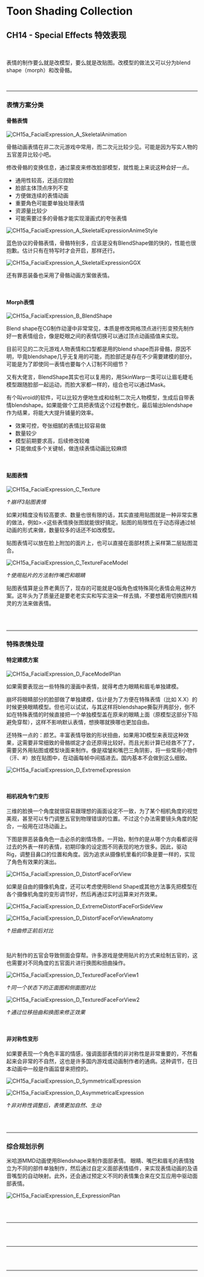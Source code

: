 # Toon Shading Collection 

## CH14 - Special Effects 特效表现

<br>

表情的制作要么就是改模型，要么就是改贴图。改模型的做法又可以分为blend shape（morph）和改骨骼。

<br>

------

### 表情方案分类

#### 骨骼表情

![CH15a_FacialExpression_A_SkeletalAnimation](../imgs/CH15a_FacialExpression_A_SkeletalAnimation.jpg)

骨骼动画表情在非二次元游戏中常用，而二次元比较少见。可能是因为写实人物的五官差异比较小吧。

修改骨骼的变换信息，通过蒙皮来修改脸部模型，就性能上来说这种会好一点。

- 通用性较高，还适应捏脸
- 脸部主体顶点序列不变
- 方便做连续的表情动画
- 重要角色可能要单独处理表情
- 资源量比较少
- 可能需要过多的骨骼才能实现漫画式的夸张表情

![CH15a_FacialExpression_A_SkeletalExpressionAnimeStyle](../imgs/CH15a_FacialExpression_A_SkeletalExpressionAnimeStyle.jpg)

蓝色协议的骨骼表情，骨骼特别多，应该是没有BlendShape做的快的，性能也很抱歉。估计只有在特写时才会开启，那样还行。

![CH15a_FacialExpression_A_SkeletalExpressionGGX](../imgs/CH15a_FacialExpression_A_SkeletalExpressionGGX.jpg)

还有罪恶装备也采用了骨骼动画方案做表情。

<br>

#### Morph表情

![CH15a_FacialExpression_B_BlendShape](../imgs/CH15a_FacialExpression_B_BlendShape.jpg)

Blend shape在CG制作动漫中非常常见，本质是修改网格顶点进行形变预先制作好一套表情组合，像是眨眼之间的表情切换可以通过顶点动画插值来实现。

目前可见的二次元游戏人物表情和口型都是用的blend shape而非骨骼，原因不明，毕竟blendshape几乎无复用的可能，而脸部还是存在不少需要建模的部分。可能是为了即使同一表情也要每个人订制不同细节？

又有大佬言，BlendShape其实也可以复用的，用SkinWarp一类可以让眉毛睫毛模型跟随脸部一起运动，而脸大家都一样的，组合也可以通过Mask。

有个叫vroid的软件，可以比较方便地生成和绘制二次元人物模型，生成后自带表情blendshape。如果能做个工具把表情这个过程参数化，最后输出blendshape作为结果，将能大大提升铺量的效率。

- 效果可控，夸张细腻的表情比较容易做
- 数量较少
- 模型前期要求高，后续修改较难
- 只能做成多个关键帧，做连续表情动画比较麻烦

<br>

#### 贴图表情

![CH15a_FacialExpression_C_Texture](../imgs/CH15a_FacialExpression_C_Texture.png)

*↑崩坏3贴图表情*

如果对精度没有较高要求、数量也很有限的话，其实直接用贴图就是一种非常实惠的做法，例如>.<这些表情换张图就能很好搞定。贴图的局限性在于动态得通过帧动画的形式来做，数量较多的话还不如改模型。

贴图表情可以放在脸上附加的面片上，也可以直接在面部材质上采样第二层贴图混合。

![CH15a_FacialExpression_C_TextureFaceModel](../imgs/CH15a_FacialExpression_C_TextureFaceModel.png)

*↑使用贴片的方法制作嘴巴和眼睛*

贴图表情算是业界老黄历了，现存的可能就是Q版角色或特殊简化表情会用这种方案。这年头为了质量还是要老老实实和写实渲染一样去搞，不要想着用切换图片精灵的方法来做表情。

<br>

<br>

------

### 特殊表情处理

#### 特定建模方案

![CH15a_FacialExpression_D_FaceModelPlan](../imgs/CH15a_FacialExpression_D_FaceModelPlan.jpg)

如果需要表现出一些特殊的漫画中表情，就得考虑为眼睛和眉毛单独建模。

崩坏将眼睛部分的脸部做了单独建模，估计是为了方便在特殊表情（比如 X.X）的时候更换眼睛模型。但也可以试试，与其这样将blendshape撕裂开两部分，倒不如在特殊表情的时候直接把一个单独模型盖在原来的眼睛上面（原模型这部分下陷避免穿帮），这样不影响默认表情，想换哪就换哪也更加自由。

还特殊一点的：颜艺。丰富表情导致的形状扭曲，如果用3D模型来表现这种效果，这需要非常细致的骨骼绑定才会还原得比较好。而且光影计算已经救不了了，需要另外用贴图或模型块面来制作。像是褶皱和嘴巴三角阴影，将一些常用小物件（汗、#）放在贴图中，在动画每帧中间插进去。国内基本不会做到这么细致。

![CH15a_FacialExpression_D_ExtremeExpression](../imgs/CH15a_FacialExpression_D_ExtremeExpression.jpg)

<br>

#### 相机视角专门变形

三维的脸换一个角度就很容易跟理想的画面设定不一致，为了某个相机角度的视觉美观，甚至可以专门调整五官到物理错误的位置。不过这个办法需要镜头角度的配合，一般用在过场动画上。

下图是罪恶装备角色一击必杀的剧情场景。一开始，制作的是从哪个方向看都说得过去的外表一样的表情，初期印象的设定图不同表现的地方很多。因此，驱动Rig，调整目鼻口的位置和角度。因为追求从摄像机里看的印象是要一样的，实现了角色有效果的演出。

![CH15a_FacialExpression_D_DistortFaceForView](../imgs/CH15a_FacialExpression_D_DistortFaceForView.png)

如果是自由的摄像机角度，还可以考虑使用Blend Shape或其他方法事先把模型在各个摄像机角度的变形调节好，然后再通过实时运算来对齐效果。

![CH15a_FacialExpression_D_ExtremeDistortFaceForSideView](../imgs/CH15a_FacialExpression_D_ExtremeDistortFaceForSideView.png)

![CH15a_FacialExpression_D_DistortFaceForViewAnatomy](../imgs/CH15a_FacialExpression_D_DistortFaceForViewAnatomy.png)

*↑扭曲修正前后对比*

<br>

贴片制作的五官会导致侧面会穿帮。许多游戏是使用贴片的方式来绘制五官的，这也需要对不同角度的五官面片进行换图和扭曲操作。

![CH15a_FacialExpression_D_TexturedFaceForView1](../imgs/CH15a_FacialExpression_D_TexturedFaceForView1.png)

*↑同一个状态下的正面图和侧面图对比*

![CH15a_FacialExpression_D_TexturedFaceForView2](../imgs/CH15a_FacialExpression_D_TexturedFaceForView2.png)

*↑通过位移扭曲和换图来修正效果*

<br>

#### 非对称性变形

如果要表现一个角色丰富的情感，强调面部表情的非对称性是非常重要的，不然看起来会非常的不自然，这也是许多国内游戏或动画制作者的通病。这种调节，在日本动画中一般是作画监督来把控的。

![CH15a_FacialExpression_D_SymmetricalExpression](../imgs/CH15a_FacialExpression_D_SymmetricalExpression.png)

![CH15a_FacialExpression_D_AsymmetricalExpression](../imgs/CH15a_FacialExpression_D_AsymmetricalExpression.png)

*↑非对称性调整后，表情更加自然、生动*

<br>

<br>

------

### 综合规划示例

米哈游MMD动画使用Blendshape来制作面部表情。 眼睛、嘴巴和眉毛的表情独立为不同的部件单独制作，然后通过自定义面部表情插件，来实现表情动画的及语音嘴型的自动映射。此外，还会通过预定义不同的表情集合来在交互应用中驱动面部表情。

![CH15a_FacialExpression_E_ExpressionPlan](../imgs/CH15a_FacialExpression_E_ExpressionPlan.jpg)

<br>

<br>

------





<br>

<br>

------





<br>

<br>

------



